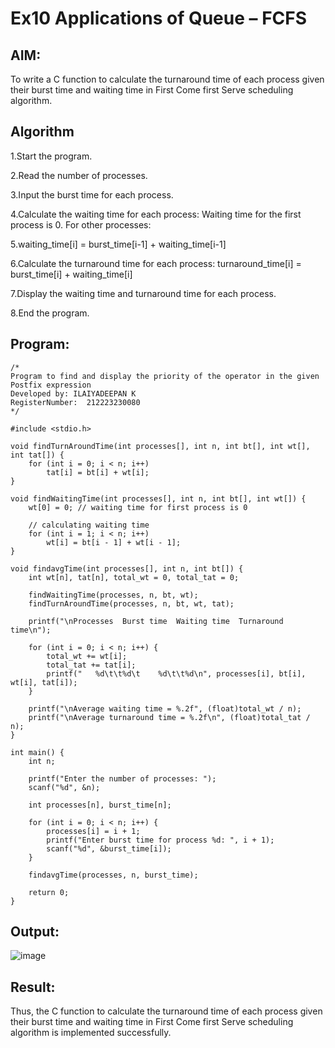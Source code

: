 # Ex10 Applications of Queue – FCFS
## AIM:
To write a C function to calculate the turnaround time of each process given their burst time and waiting time in First Come first Serve scheduling algorithm.
## Algorithm
1.Start the program.

2.Read the number of processes.

3.Input the burst time for each process.

4.Calculate the waiting time for each process: Waiting time for the first process is 0. For other processes: 

5.waiting_time[i] = burst_time[i-1] + waiting_time[i-1]

6.Calculate the turnaround time for each process: turnaround_time[i] = burst_time[i] + waiting_time[i]

7.Display the waiting time and turnaround time for each process.

8.End the program.   

## Program:
```
/*
Program to find and display the priority of the operator in the given Postfix expression
Developed by: ILAIYADEEPAN K
RegisterNumber:  212223230080
*/

#include <stdio.h>

void findTurnAroundTime(int processes[], int n, int bt[], int wt[], int tat[]) {
    for (int i = 0; i < n; i++)
        tat[i] = bt[i] + wt[i];
}

void findWaitingTime(int processes[], int n, int bt[], int wt[]) {
    wt[0] = 0; // waiting time for first process is 0

    // calculating waiting time
    for (int i = 1; i < n; i++)
        wt[i] = bt[i - 1] + wt[i - 1];
}

void findavgTime(int processes[], int n, int bt[]) {
    int wt[n], tat[n], total_wt = 0, total_tat = 0;

    findWaitingTime(processes, n, bt, wt);
    findTurnAroundTime(processes, n, bt, wt, tat);

    printf("\nProcesses  Burst time  Waiting time  Turnaround time\n");

    for (int i = 0; i < n; i++) {
        total_wt += wt[i];
        total_tat += tat[i];
        printf("   %d\t\t%d\t    %d\t\t%d\n", processes[i], bt[i], wt[i], tat[i]);
    }

    printf("\nAverage waiting time = %.2f", (float)total_wt / n);
    printf("\nAverage turnaround time = %.2f\n", (float)total_tat / n);
}

int main() {
    int n;

    printf("Enter the number of processes: ");
    scanf("%d", &n);

    int processes[n], burst_time[n];

    for (int i = 0; i < n; i++) {
        processes[i] = i + 1;
        printf("Enter burst time for process %d: ", i + 1);
        scanf("%d", &burst_time[i]);
    }

    findavgTime(processes, n, burst_time);
    
    return 0;
}
```

## Output:
![image](https://github.com/user-attachments/assets/9a38262a-5586-4a3a-bd62-e2635ddb2b6d)



## Result:
Thus, the C function to calculate the turnaround time of each process given their burst time and waiting time in First Come first Serve scheduling algorithm is implemented successfully.
